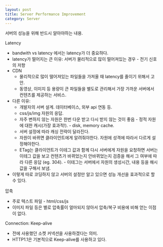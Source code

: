 ```yaml
---
layout: post
title: Server Performance Improvement
category: Server
---
```



서버의 성능을 위해 반드시 알아야하는 내용.

Latency

- bandwith vs latency 에서는 latency가 더 중요하다.
- latency가 떨어지는 큰 이유: 서버가 물리적으로 많이 떨어져있는 경우 - 전기 신호의 저항
- CDN
	- 물리적으로 많이 떨어져있는 파일들을 가져올 때 latency를 줄이기 위해서 고안.
	- 동영상, 이미지 등 용량이 큰 파일들을 별도로 관리해서 가장 가까운 서버에서 컨텐츠를 제공하는 서비스.
- 다른 이유: 
	- 개발자의 서버 설계. 데이터베이스, 외부 api 연동 등.
	- css/js/img 자원의 응답.
	- 자주 변하지 않는 자원은 한번 다운 받고 다시 받지 않는 것이 좋음 - 정적 자원에 대한 캐시(가장 효과적!). - disk, memory cache.
	- 서버 설정에 따라 캐싱 전략이 달라진다.
	- 자원이 바뀌면 클라이언트에게 알려줘야한다. 자원에 성격에 따라서 다르게 설정해야한다.
	- ETag는 클라이언트가 이테그 값과 함께 다시 서버에게 자원을 요청하면 서버는 이테그 값을 보고 컨텐츠가 바뀌었는지 안바뀌었는지 검증을 해서 그 여부에 따라 다른 응답 (eg. 304). - 이테그는 서버에서 자원의 생성시간, 내용 등을 해시값을 구해서 보냄. 
- 이렇게 따로 코딩하지 않고 서버의 설정만 알고 있으면 성능 개선을 효과적으로 할 수 있다.

압축 

- 주로 텍스트 파일 - html/css/js
- 이미지 파일 등은 별로 압축률이 얼마되지 않아서 압축/복구 비용에 비해 얻는 이점이 없다.

Connection: Keep-alive

- 전에 사용했던 소켓 커넥션을 사용하겠다는 의미.
- HTTP1.1은 기본적으로 Keep-alive를 사용하고 있다.
